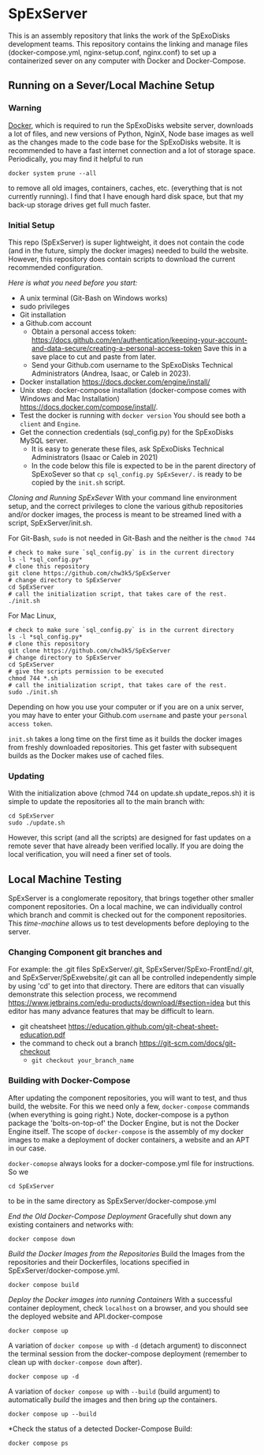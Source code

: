 # SpExServer
This is an assembly repository that links the work of the SpExoDisks
development teams. This repository contains the linking and manage files
(docker-compose.yml,  nginx-setup.conf, nginx.conf) to set up a 
containerized sever on any computer with Docker and Docker-Compose.
## Running on a Sever/Local Machine Setup

### Warning
[Docker](https://docs.docker.com), which is required to run the SpExoDisks
website server, downloads a lot of files, and new versions of 
Python, NginX, Node base images as well as the changes made to 
the code base for the SpExoDisks website.
It is recommended to have a fast internet connection and a lot of
storage space. Periodically, you may find it helpful to run 

`docker system prune --all`

to remove all old images, containers, caches, etc. (everything that is 
not currently running). I find that I have enough hard disk space, 
but that my back-up storage drives get full much faster.

### Initial Setup
This repo (SpExServer) is super lightweight, it does not contain the
code (and in the future, simply the docker images) needed to build the
website. However, this repository does contain scripts to download
the current recommended configuration.

*Here is what you need before you start:*
- A unix terminal (Git-Bash on Windows works)
- sudo privileges
- Git installation
- a Github.com account
  - Obtain a personal access token: https://docs.github.com/en/authentication/keeping-your-account-and-data-secure/creating-a-personal-access-token
    Save this in a save place to cut and paste from later.
  - Send your Github.com username to the SpExoDisks Technical Administrators
    (Andrea, Isaac, or Caleb in 2023).
- Docker installation https://docs.docker.com/engine/install/
- Unix step: docker-compose installation (docker-compose comes with
Windows and Mac Installation) https://docs.docker.com/compose/install/.
- Test the docker is running with `docker version` You should see both a `client` and `Engine`.
- Get the connection credentials (sql_config.py) for the SpExoDisks MySQL server.
  - It is easy to generate these files, ask SpExoDisks Technical 
    Administrators (Isaac or Caleb in 2021)
  - In the code below this file is expected to be in the parent directory
    of SpExoSever so that `cp sql_config.py SpExSever/.` is ready to
    be copied by the `init.sh` script.

*Cloning and Running SpExSever*
With your command line environment setup, and the correct privileges
to clone the various github repositories and/or docker images, the process
is meant to be streamed lined with a script, SpExServer/init.sh.

For Git-Bash, `sudo` is not needed in Git-Bash  and the neither is the `chmod 744`
```angular2html
# check to make sure `sql_config.py` is in the current directory
ls -l *sql_config.py*
# clone this repository
git clone https://github.com/chw3k5/SpExServer
# change directory to SpExServer
cd SpExServer
# call the initialization script, that takes care of the rest.
./init.sh
```

For Mac Linux,
```angular2html
# check to make sure `sql_config.py` is in the current directory
ls -l *sql_config.py*
# clone this repository
git clone https://github.com/chw3k5/SpExServer
# change directory to SpExServer
cd SpExServer
# give the scripts permission to be executed
chmod 744 *.sh
# call the initialization script, that takes care of the rest.
sudo ./init.sh
```

Depending on how you use your computer or if you are on a unix server,
you may have to enter your Github.com `username` and paste your 
`personal access token`.

`init.sh` takes a long time on the first time as it builds the docker images 
from freshly downloaded repositories. This get faster with subsequent builds
as the Docker makes use of cached files.

### Updating
With the initialization above (chmod 744 on update.sh update_repos.sh)
it is simple to update the repositories all to the main branch with:
```angular2html
cd SpExServer
sudo ./update.sh
```

However, this script (and all the scripts) are designed for fast updates
on a remote sever that have already been verified locally. If you are doing
the local verification, you will need a finer set of tools.

## Local Machine Testing
SpExServer is a conglomerate repository, that brings together other smaller
component repositories. On a local machine, we can individually control 
which branch and commit is checked out for the component repositories.
This *time-machine* allows us to test developments before deploying to the
server.

### Changing Component git branches and 
For example: the .git files SpExServer/.git, SpExServer/SpExo-FrontEnd/.git,
and SpExServer/SpExwebsite/.git can all be controlled independently simple by
using 'cd' to get into that directory. There are editors that can visually
demonstrate this selection process, we recommend https://www.jetbrains.com/edu-products/download/#section=idea
but this editor has many advance features that may be difficult to learn.

- git cheatsheet https://education.github.com/git-cheat-sheet-education.pdf
- the command to check out a branch https://git-scm.com/docs/git-checkout
  - `git checkout your_branch_name`

### Building with Docker-Compose
After updating the component repositories, you will want to test, 
and thus build, the website. For this we need only a few, `docker-compose`
commands (when everything is going right.) Note, docker-compose is a
python package the 'bolts-on-top-of' the Docker Engine, but is not the
Docker Engine itself. The scope of `docker-compose` is the assembly of
my docker images to make a deployment of docker containers, a website 
and an APT in our case.

`docker-comopse` always looks for a docker-compose.yml file for
instructions. So we 
```angular2html
cd SpExServer
```
to be in the same directory as 
SpExServer/docker-compose.yml

*End the Old Docker-Compose Deployment*
Gracefully shut down any existing containers and networks with:
```angular2html
docker compose down
```

*Build the Docker Images from the Repositories*
Build the Images from the repositories and their Dockerfiles, locations
specified in SpExServer/docker-compose.yml.
```angular2html
docker compose build
```

*Deploy the Docker images into running Containers*
With a successful container deployment, check `localhost` 
on a browser, and you should see the deployed website and API.docker-compose
```angular2html
docker compose up
```

A variation of `docker compose up` with `-d` (detach argument) to disconnect the terminal session from the docker-compose
deployment (remember to clean up with `docker-compose down` after).
```angular2html
docker compose up -d
```

A variation of `docker compose up` with `--build` (build argument) 
to automatically *build* the images and then bring *up* the containers.
```angular2html
docker compose up --build
```

*Check the status of a detected Docker-Compose Build:
```angular2html
docker compose ps
```
